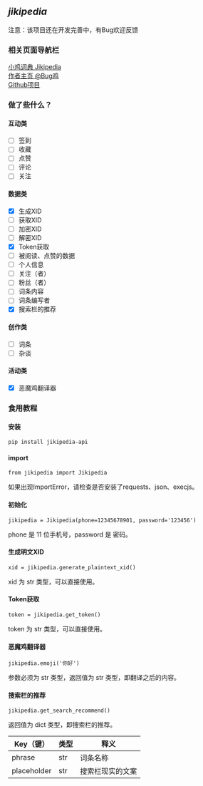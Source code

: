 ## **_jikipedia_**
注意：该项目还在开发完善中，有Bug欢迎反馈
### 相关页面导航栏
[小鸡词典 Jikipedia](https://jikipedia.com/) <br>
[作者主页 @Bug鸡](https://jikipedia.com/definitions/user/281250396) <br>
[Github项目]()
### 做了些什么？
#### 互动类
- [ ] 签到
- [ ] 收藏
- [ ] 点赞
- [ ] 评论
- [ ] 关注
#### 数据类
- [x] 生成XID
- [ ] 获取XID
- [ ] 加密XID
- [ ] 解密XID
- [x] Token获取
- [ ] 被阅读、点赞的数据
- [ ] 个人信息
- [ ] 关注（者）
- [ ] 粉丝（者）
- [ ] 词条内容
- [ ] 词条编写者
- [x] 搜索栏的推荐
#### 创作类
- [ ] 词条
- [ ] 杂谈
#### 活动类
- [x] 恶魔鸡翻译器
### 食用教程
#### 安装
```
pip install jikipedia-api
```
#### import
```
from jikipedia import Jikipedia
```
如果出现ImportError，请检查是否安装了requests、json、execjs。
#### 初始化
```
jikipedia = Jikipedia(phone=12345678901, password='123456')
```
phone 是 11 位手机号，password 是 密码。
#### 生成明文XID
```
xid = jikipedia.generate_plaintext_xid()
```
xid 为 str 类型，可以直接使用。
#### Token获取
```
token = jikipedia.get_token()
```
token 为 str 类型，可以直接使用。
#### 恶魔鸡翻译器
```
jikipedia.emoji('你好')
```
参数必须为 str 类型，返回值为 str 类型，即翻译之后的内容。
#### 搜索栏的推荐
```
jikipedia.get_search_recommend()
```
返回值为 dict 类型，即搜索栏的推荐。<br>

| Key（键）      | 类型  | 释义       |
|-------------|-----|----------|
| phrase      | str | 词条名称     |
| placeholder | str | 搜索栏现实的文案 |   